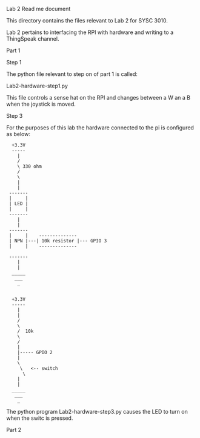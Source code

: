 Lab 2 Read me document

This directory contains the files relevant to Lab 2 for SYSC 3010.

Lab 2 pertains to interfacing the RPI with hardware and writing to a 
ThingSpeak channel.

Part 1

Step 1

The python file relevant to step on of part 1 is called:

Lab2-hardware-step1.py

This file controls a sense hat on the RPI and changes between a W an a B
when the joystick is moved.

Step 3

For the purposes of this lab the hardware connected to the pi is configured 
as below:


      +3.3V
      -----
        |
        /
        \ 330 ohm
        /  
        \
        |
        |
     -------
     |     |
     | LED |
     |     |
     -------
        |
        |
     -------
     |     |    --------------
     | NPN |---| 10k resistor |--- GPIO 3
     |     |    --------------

     -------
        |
        |
      _____
       ___
        _


      +3.3V
      -----
        |
        |
        /
        \
        /  10k
        \
        /
        |
        |----- GPIO 2
        |
        \
         \   <-- switch
          \
        |
        |
      _____
       ___
        _


The python program Lab2-hardware-step3.py causes the LED to turn on when the
switc is pressed.

Part 2

